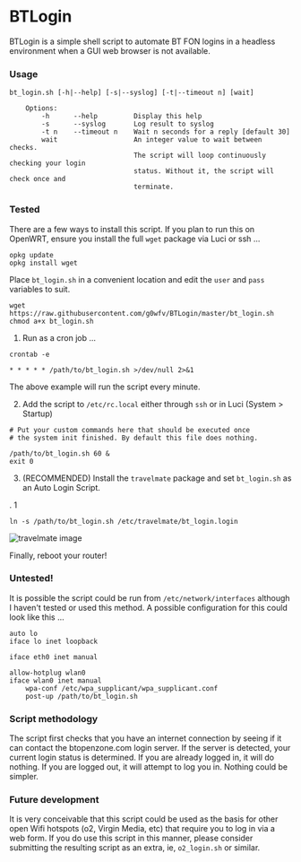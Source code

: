 # BTLogin

BTLogin is a simple shell script to automate BT FON logins in a headless environment when a GUI web browser is not available.

### Usage

````
bt_login.sh [-h|--help] [-s|--syslog] [-t|--timeout n] [wait]

    Options:
        -h      --help         Display this help
        -s      --syslog       Log result to syslog
        -t n    --timeout n    Wait n seconds for a reply [default 30]
        wait                   An integer value to wait between checks.
                               The script will loop continuously checking your login
                               status. Without it, the script will check once and
                               terminate.
````

### Tested

There are a few ways to install this script.  If you plan to run this on OpenWRT, ensure you install the full `wget` package via Luci or ssh ...

````
opkg update
opkg install wget
````

Place `bt_login.sh` in a convenient location and edit the `user` and `pass` variables to suit.

````
wget https://raw.githubusercontent.com/g0wfv/BTLogin/master/bt_login.sh
chmod a+x bt_login.sh
````

1. Run as a cron job ...

```
crontab -e

* * * * * /path/to/bt_login.sh >/dev/null 2>&1
```

The above example will run the script every minute.


2. Add the script to `/etc/rc.local` either through `ssh` or in Luci (System > Startup)

````
# Put your custom commands here that should be executed once
# the system init finished. By default this file does nothing.

/path/to/bt_login.sh 60 &
exit 0
````

3. (RECOMMENDED) Install the `travelmate` package and set `bt_login.sh` as an Auto Login Script.

. 1
````
ln -s /path/to/bt_login.sh /etc/travelmate/bt_login.login
````

![travelmate image](https://github.com/g0wfv/BTLogin/raw/master/travelmate.png "Travelmate config")

Finally, reboot your router!

### Untested!
It is possible the script could be run from `/etc/network/interfaces` although I haven't tested or used this method.  A possible configuration for this could look like this ...

```
auto lo
iface lo inet loopback

iface eth0 inet manual

allow-hotplug wlan0
iface wlan0 inet manual
    wpa-conf /etc/wpa_supplicant/wpa_supplicant.conf
    post-up /path/to/bt_login.sh
```

### Script methodology
The script first checks that you have an internet connection by seeing if it can contact the btopenzone.com login server.  If the server is detected, your current login status is determined.  If you are already logged in, it will do nothing.  If you are logged out, it will attempt to log you in.  Nothing could be simpler.

### Future development
It is very conceivable that this script could be used as the basis for other open Wifi hotspots (o2, Virgin Media, etc) that require you to log in via a web form.  If you do use this script in this manner, please consider submitting the resulting script as an extra, ie, `o2_login.sh` or similar. 

